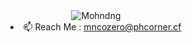 <div align="center">
<img src="https://user-images.githubusercontent.com/93068579/195847357-df445b1a-3ec6-4c77-9a46-27727c38a041.svg" alt="Mohndng">
</div>
<li align="center"> 📫 Reach Me : <a href="mailto:mncozero@phcorner.cf">mncozero@phcorner.cf</a>
